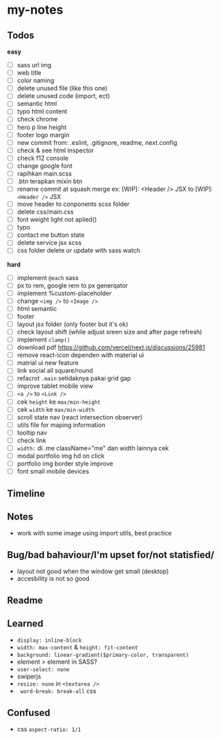# my-notes

## Todos
**easy**
- [ ] sass url img
- [ ] web title
- [ ] color naming
- [ ] delete unused file (like this one)
- [ ] delete unused code (import, ect)
- [ ] semantic html
- [ ] typo html content
- [ ] check chrome
- [ ] hero p line height
- [ ] footer logo margin
- [ ] new commit from: .eslint, .gitignore, readme, next.config
- [ ] check & see html inspector
- [ ] check f12 console
- [ ] change google font
- [ ] rapihkan main.scss
- [ ] .btn terapkan mixin btn
- [ ] rename commit at squash merge ex: [WIP]: \<Header /> JSX to [WIP]: `<Header />` JSX
- [ ] move header to conponents scss folder
- [ ] delete css/main.css
- [ ] font weight light not aplied()
- [ ] typo
- [ ] contact me button state
- [ ] delete service jsx scss
- [ ] css folder delete or update with sass watch

**hard**
- [ ] implement `@each` sass
- [ ] px to rem, google rem to px generqator
- [ ] implement %custom-placeholder
- [ ] change `<img />` to `<Image />`
- [ ] html semantic
- [ ] footer
- [ ] layout jsx folder (only footer but it's ok)
- [ ] check layout shift (while adjust sreen size and after page refresh)
- [ ] implement `clamp()`
- [ ] download pdf https://github.com/vercel/next.js/discussions/25981
- [ ] remove react-icon dependen with material ui
- [ ] matrial ui new feature
- [ ] link social all square/round
- [ ] refacrot `.main` setidaknya pakai grid gap
- [ ] improve tablet mobile view
- [ ] `<a />` to `<Link />`
- [ ] cek `height` ke `max/min-height`
- [ ] cek `width` ke `max/min-width`
- [ ] scroll state nav (react intersection observer)
- [ ] utils file for maping information
- [ ] tooltip nav
- [ ] check link
- [ ] `width:` di .me className="me" dan width lainnya cek
- [ ] modal portfolio img hd on click
- [ ] portfolio img border style improve
- [ ] font small mobile devices

## Timeline

## Notes
- work with some image using import utils, best practice

## Bug/bad bahaviour/I'm upset for/not statisfied/
- layout not good when the window get small (desktop)
- accesbility is not so good

## Readme

## Learned
- `display: inline-block`
- `width: max-content` & `height: fit-content`
- `background: linear-gradient($primary-color, transparent)`
- element > element in SASS?
- `user-select: none`
- swiperjs
-  `resize: none` in `<textarea />`
-  ` word-break: break-all` css

## Confused
- css `aspect-ratio: 1/1`

